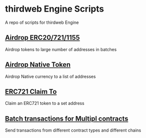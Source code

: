 # thirdweb Engine Scripts

A repo of scripts for thirdweb Engine

## [Airdrop ERC20/721/1155](https://github.com/DustinTurska/thirdweb-Engine-Scripts/blob/main/airdrop.ts)
Airdrop tokens to large number of addresses in batches

## [Airdrop Native Token](https://github.com/DustinTurska/thirdweb-Engine-Scripts/blob/main/airdropNative.ts)
Airdrop Native currency to a list of addresses

## [ERC721 Claim To](https://github.com/DustinTurska/thirdweb-Engine-Scripts/blob/main/claimTo.ts)
Claim an ERC721 token to a set address

## [Batch transactions for Multipl contracts](https://github.com/DustinTurska/thirdweb-Engine-Scripts/blob/main/parallelTransactions.ts)
Send transactions from different contract types and different chains
